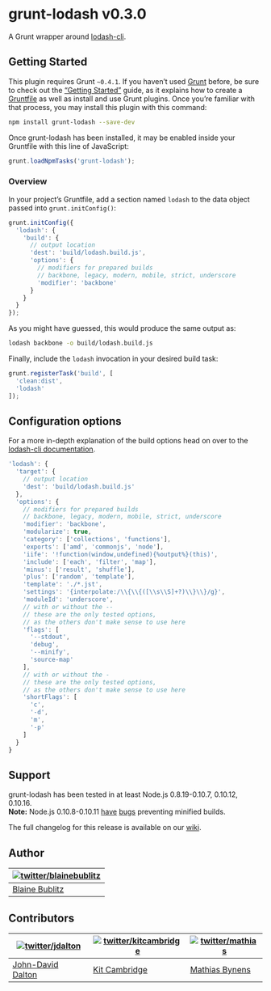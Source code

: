 # grunt-lodash v0.3.0

A Grunt wrapper around [lodash-cli](https://npmjs.org/package/lodash-cli).

## Getting Started

This plugin requires Grunt `~0.4.1`.
If you haven’t used [Grunt](http://gruntjs.com/) before, be sure to check out the [“Getting Started”](http://gruntjs.com/getting-started) guide, as it explains how to create a [Gruntfile](http://gruntjs.com/sample-gruntfile) as well as install and use Grunt plugins. Once you’re familiar with that process, you may install this plugin with this command:

```bash
npm install grunt-lodash --save-dev
```

Once grunt-lodash has been installed, it may be enabled inside your Gruntfile with this line of JavaScript:

```js
grunt.loadNpmTasks('grunt-lodash');
```

### Overview

In your project’s Gruntfile, add a section named `lodash` to the data object passed into `grunt.initConfig()`:

```js
grunt.initConfig({
  'lodash': {
    'build': {
      // output location
      'dest': 'build/lodash.build.js',
      'options': {
        // modifiers for prepared builds
        // backbone, legacy, modern, mobile, strict, underscore
        'modifier': 'backbone'
      }
    }
  }
});
```

As you might have guessed, this would produce the same output as:

```bash
lodash backbone -o build/lodash.build.js
```

Finally, include the `lodash` invocation in your desired build task:

```js
grunt.registerTask('build', [
  'clean:dist',
  'lodash'
]);
```

## Configuration options

For a more in-depth explanation of the build options head on over to the [lodash-cli documentation](http://lodash.com/custom-builds).

```js
'lodash': {
  'target': {
    // output location
    'dest': 'build/lodash.build.js'
  },
  'options': {
    // modifiers for prepared builds
    // backbone, legacy, modern, mobile, strict, underscore
    'modifier': 'backbone',
    'modularize': true,
    'category': ['collections', 'functions'],
    'exports': ['amd', 'commonjs', 'node'],
    'iife': '!function(window,undefined){%output%}(this)',
    'include': ['each', 'filter', 'map'],
    'minus': ['result', 'shuffle'],
    'plus': ['random', 'template'],
    'template': './*.jst',
    'settings': '{interpolate:/\\{\\{([\\s\\S]+?)\\}\\}/g}',
    'moduleId': 'underscore',
    // with or without the --
    // these are the only tested options,
    // as the others don't make sense to use here
    'flags': [
      '--stdout',
      'debug',
      '--minify',
      'source-map'
    ],
    // with or without the -
    // these are the only tested options,
    // as the others don't make sense to use here
    'shortFlags': [
      'c',
      '-d',
      'm',
      '-p'
    ]
  }
}
```

## Support

grunt-lodash has been tested in at least Node.js 0.8.19-0.10.7, 0.10.12, 0.10.16.<br>
**Note:** Node.js 0.10.8-0.10.11 [have](https://github.com/joyent/node/issues/5622) [bugs](https://github.com/joyent/node/issues/5688) preventing minified builds.

The full changelog for this release is available on our [wiki](https://github.com/lodash/grunt-lodash/wiki/Changelog).

## Author

| [![twitter/blainebublitz](http://gravatar.com/avatar/ac1c67fd906c9fecd823ce302283b4c1?s=70)](https://twitter.com/blainebublitz "Follow @BlaineBublitz on Twitter") |
|---|
| [Blaine Bublitz](http://www.iceddev.com/) |

## Contributors

| [![twitter/jdalton](http://gravatar.com/avatar/299a3d891ff1920b69c364d061007043?s=70)](https://twitter.com/jdalton "Follow @jdalton on Twitter") | [![twitter/kitcambridge](http://gravatar.com/avatar/6662a1d02f351b5ef2f8b4d815804661?s=70)](https://twitter.com/kitcambridge "Follow @kitcambridge on Twitter") | [![twitter/mathias](http://gravatar.com/avatar/24e08a9ea84deb17ae121074d0f17125?s=70)](https://twitter.com/mathias "Follow @mathias on Twitter") |
|---|---|---|
| [John-David Dalton](http://allyoucanleet.com/)| [Kit Cambridge](http://kitcambridge.be/) | [Mathias Bynens](http://mathiasbynens.be/) |
